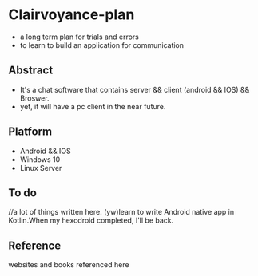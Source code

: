 # Clairvoyance-plan
* a long term plan for trials and errors
* to learn to build an application for communication

## Abstract
* It's a chat software that contains server && client (android && IOS) && Broswer.
* yet, it will have a pc client in the near future.

## Platform
* Android && IOS
* Windows 10
* Linux Server

## To do
//a lot of things written here.
(yw)learn to write Android native app in Kotlin.When my hexodroid completed, I'll be back.

## Reference
websites and books referenced here
